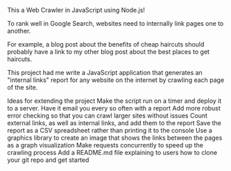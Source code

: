 This a Web Crawler in JavaScript using Node.js! 

To rank well in Google Search, websites need to internally link pages one to another. 

For example, a blog post about the benefits of cheap haircuts should probably have a link to my other blog post about the best places to get haircuts.

This project had me write a JavaScript application that generates an "internal links" report for any website on the internet by crawling each page of the site.

Ideas for extending the project
  Make the script run on a timer and deploy it to a server. Have it email you every so often with a report
  Add more robust error checking so that you can crawl larger sites without issues
  Count external links, as well as internal links, and add them to the report
  Save the report as a CSV spreadsheet rather than printing it to the console
  Use a graphics library to create an image that shows the links between the pages as a graph visualization
  Make requests concurrently to speed up the crawling process
  Add a README.md file explaining to users how to clone your git repo and get started
